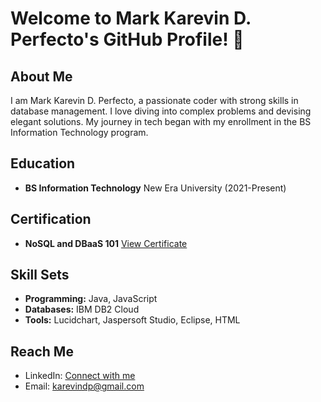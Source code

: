 # Welcome to Mark Karevin D. Perfecto's GitHub Profile! 👋

## About Me
I am Mark Karevin D. Perfecto, a passionate coder with strong skills in database management. I love diving into complex problems and devising elegant solutions. My journey in tech began with my enrollment in the BS Information Technology program.

## Education
- **BS Information Technology**
  New Era University
  (2021-Present)

## Certification
- **NoSQL and DBaaS 101**
  [View Certificate](https://courses.cognitiveclass.ai/certificates/c06b005ce8f547f9882e3335b19e60cb)

## Skill Sets
- **Programming:** Java, JavaScript
- **Databases:** IBM DB2 Cloud
- **Tools:** Lucidchart, Jaspersoft Studio, Eclipse, HTML

## Reach Me
- LinkedIn: [Connect with me](https://www.linkedin.com/in/mark-perfecto-a926a1308)
- Email: karevindp@gmail.com
